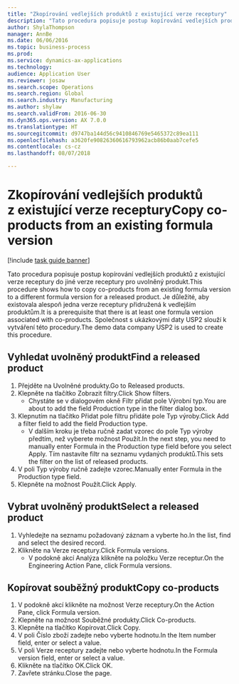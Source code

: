 ```yaml
--- 
title: "Zkopírování vedlejších produktů z existující verze receptury"
description: "Tato procedura popisuje postup kopírování vedlejších produktů z existující verze receptury do jiné verze receptury pro uvolněný produkt."
author: ShylaThompson
manager: AnnBe
ms.date: 06/06/2016
ms.topic: business-process
ms.prod: 
ms.service: dynamics-ax-applications
ms.technology: 
audience: Application User
ms.reviewer: josaw
ms.search.scope: Operations
ms.search.region: Global
ms.search.industry: Manufacturing
ms.author: shylaw
ms.search.validFrom: 2016-06-30
ms.dyn365.ops.version: AX 7.0.0
ms.translationtype: HT
ms.sourcegitcommit: d9747ba144d56c9410846769e5465372c89ea111
ms.openlocfilehash: a3620fe90826360616793962acb86b0aab7cefe5
ms.contentlocale: cs-cz
ms.lasthandoff: 08/07/2018

---
```

# <a name="copy-co-products-from-an-existing-formula-version"></a><span data-ttu-id="0e4a1-103">Zkopírování vedlejších produktů z existující verze receptury</span><span class="sxs-lookup"><span data-stu-id="0e4a1-103">Copy co-products from an existing formula version</span></span>

[!include [task guide banner](../../includes/task-guide-banner.md)]

<span data-ttu-id="0e4a1-104">Tato procedura popisuje postup kopírování vedlejších produktů z existující verze receptury do jiné verze receptury pro uvolněný produkt.</span><span class="sxs-lookup"><span data-stu-id="0e4a1-104">This procedure shows how to copy co-products from an existing formula version to a different formula version for a released product.</span></span> <span data-ttu-id="0e4a1-105">Je důležité, aby existovala alespoň jedna verze receptury přidružená k vedlejším produktům.</span><span class="sxs-lookup"><span data-stu-id="0e4a1-105">It is a prerequisite that there is at least one formula version associated with co-products.</span></span> <span data-ttu-id="0e4a1-106">Společnost s ukázkovými daty USP2 slouží k vytváření této procedury.</span><span class="sxs-lookup"><span data-stu-id="0e4a1-106">The demo data company USP2 is used to create this procedure.</span></span>


## <a name="find-a-released-product"></a><span data-ttu-id="0e4a1-107">Vyhledat uvolněný produkt</span><span class="sxs-lookup"><span data-stu-id="0e4a1-107">Find a released product</span></span>
1. <span data-ttu-id="0e4a1-108">Přejděte na Uvolněné produkty.</span><span class="sxs-lookup"><span data-stu-id="0e4a1-108">Go to Released products.</span></span>
2. <span data-ttu-id="0e4a1-109">Klepněte na tlačítko Zobrazit filtry.</span><span class="sxs-lookup"><span data-stu-id="0e4a1-109">Click Show filters.</span></span>
    * <span data-ttu-id="0e4a1-110">Chystáte se v dialogovém okně Filtr přidat pole Výrobní typ.</span><span class="sxs-lookup"><span data-stu-id="0e4a1-110">You are about to add the field Production type in the filter dialog box.</span></span>  
3. <span data-ttu-id="0e4a1-111">Klepnutím na tlačítko Přidat pole filtru přidáte pole Typ výroby.</span><span class="sxs-lookup"><span data-stu-id="0e4a1-111">Click Add a filter field to add the field Production type.</span></span>
    * <span data-ttu-id="0e4a1-112">V dalším kroku je třeba ručně zadat vzorec do pole Typ výroby předtím, než vyberete možnost Použít.</span><span class="sxs-lookup"><span data-stu-id="0e4a1-112">In the next step, you need to manually enter Formula in the Production type field before you select Apply.</span></span> <span data-ttu-id="0e4a1-113">Tím nastavíte filtr na seznamu vydaných produktů.</span><span class="sxs-lookup"><span data-stu-id="0e4a1-113">This sets the filter on the list of released products.</span></span>  
4. <span data-ttu-id="0e4a1-114">V poli Typ výroby ručně zadejte vzorec.</span><span class="sxs-lookup"><span data-stu-id="0e4a1-114">Manually enter Formula in the Production type field.</span></span>
5. <span data-ttu-id="0e4a1-115">Klepněte na možnost Použít.</span><span class="sxs-lookup"><span data-stu-id="0e4a1-115">Click Apply.</span></span>

## <a name="select-a-released-product"></a><span data-ttu-id="0e4a1-116">Vybrat uvolněný produkt</span><span class="sxs-lookup"><span data-stu-id="0e4a1-116">Select a released product</span></span>
1. <span data-ttu-id="0e4a1-117">Vyhledejte na seznamu požadovaný záznam a vyberte ho.</span><span class="sxs-lookup"><span data-stu-id="0e4a1-117">In the list, find and select the desired record.</span></span>
2. <span data-ttu-id="0e4a1-118">Klikněte na Verze receptury.</span><span class="sxs-lookup"><span data-stu-id="0e4a1-118">Click Formula versions.</span></span>
    * <span data-ttu-id="0e4a1-119">V podokně akcí Analýza klikněte na položku Verze receptur.</span><span class="sxs-lookup"><span data-stu-id="0e4a1-119">On the Engineering Action Pane, click Formula versions.</span></span>  

## <a name="copy-co-products"></a><span data-ttu-id="0e4a1-120">Kopírovat souběžný produkt</span><span class="sxs-lookup"><span data-stu-id="0e4a1-120">Copy co-products</span></span>
1. <span data-ttu-id="0e4a1-121">V podokně akcí klikněte na možnost Verze receptury.</span><span class="sxs-lookup"><span data-stu-id="0e4a1-121">On the Action Pane, click Formula version.</span></span>
2. <span data-ttu-id="0e4a1-122">Klepněte na možnost Souběžné produkty.</span><span class="sxs-lookup"><span data-stu-id="0e4a1-122">Click Co-products.</span></span>
3. <span data-ttu-id="0e4a1-123">Klepněte na tlačítko Kopírovat.</span><span class="sxs-lookup"><span data-stu-id="0e4a1-123">Click Copy.</span></span>
4. <span data-ttu-id="0e4a1-124">V poli Číslo zboží zadejte nebo vyberte hodnotu.</span><span class="sxs-lookup"><span data-stu-id="0e4a1-124">In the Item number field, enter or select a value.</span></span>
5. <span data-ttu-id="0e4a1-125">V poli Verze receptury zadejte nebo vyberte hodnotu.</span><span class="sxs-lookup"><span data-stu-id="0e4a1-125">In the Formula version field, enter or select a value.</span></span>
6. <span data-ttu-id="0e4a1-126">Klikněte na tlačítko OK.</span><span class="sxs-lookup"><span data-stu-id="0e4a1-126">Click OK.</span></span>
7. <span data-ttu-id="0e4a1-127">Zavřete stránku.</span><span class="sxs-lookup"><span data-stu-id="0e4a1-127">Close the page.</span></span>


